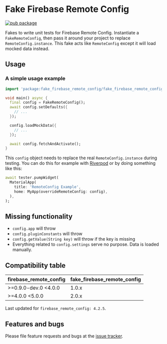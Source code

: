 # Fake Firebase Remote Config

[![pub package](https://img.shields.io/pub/v/fake_firebase_remote_config.svg)](https://pub.dartlang.org/packages/fake_firebase_remote_config)

Fakes to write unit tests for Firebase Remote Config. Instantiate a `FakeRemoteConfig`, then pass it around your project to replace `RemoteConfig.instance`. This fake acts like `RemoteConfig` except it will load mocked data instead.

## Usage

### A simple usage example

```dart
import 'package:fake_firebase_remote_config/fake_firebase_remote_config.dart';

void main() async {
  final config = FakeRemoteConfig();
  await config.setDefaults({
    // ...
  });

  config.loadMockData({
    // ...
  });

  await config.fetchAndActivate();
}
```

This `config` object needs to replace the real `RemoteConfig.instance` during testing. You can do this for example with [Riverpod](https://pub.dev/packages/riverpod) or by doing something like this:

```dart
await tester.pumpWidget(
  MaterialApp(
    title: 'RemoteConfig Example',
    home: MyApp(overrideRemoteConfig: config),
  ),
);
```

## Missing functionality

- `config.app` will throw
- `config.pluginConstants` will throw
- `config.getValue(String key)` will throw if the key is missing
- Everything related to `config.settings` serve no purpose. Data is loaded manually.

## Compatibility table

| firebase_remote_config | fake_firebase_remote_config |
| ---------------------- | --------------------------- |
| >=0.9.0-dev.0 <4.0.0   | 1.0.x                       |
| >=4.0.0 <5.0.0         | 2.0.x                       |

Last updated for `firebase_remote_config: 4.2.5`.

## Features and bugs

Please file feature requests and bugs at the [issue tracker](https://github.com/CiriousJoker/fake_firebase_remote_config/issues).
